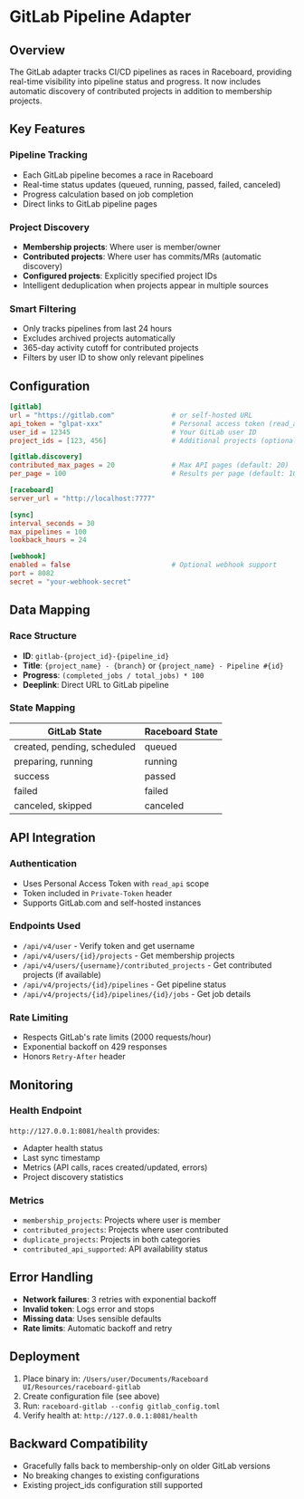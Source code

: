 # GitLab Pipeline Adapter

## Overview
The GitLab adapter tracks CI/CD pipelines as races in Raceboard, providing real-time visibility into pipeline status and progress. It now includes automatic discovery of contributed projects in addition to membership projects.

## Key Features

### Pipeline Tracking
- Each GitLab pipeline becomes a race in Raceboard
- Real-time status updates (queued, running, passed, failed, canceled)
- Progress calculation based on job completion
- Direct links to GitLab pipeline pages

### Project Discovery
- **Membership projects**: Where user is member/owner
- **Contributed projects**: Where user has commits/MRs (automatic discovery)
- **Configured projects**: Explicitly specified project IDs
- Intelligent deduplication when projects appear in multiple sources

### Smart Filtering
- Only tracks pipelines from last 24 hours
- Excludes archived projects automatically
- 365-day activity cutoff for contributed projects
- Filters by user ID to show only relevant pipelines

## Configuration

```toml
[gitlab]
url = "https://gitlab.com"              # or self-hosted URL
api_token = "glpat-xxx"                 # Personal access token (read_api scope)
user_id = 12345                         # Your GitLab user ID
project_ids = [123, 456]                # Additional projects (optional)

[gitlab.discovery]
contributed_max_pages = 20              # Max API pages (default: 20)
per_page = 100                          # Results per page (default: 100)

[raceboard]
server_url = "http://localhost:7777"

[sync]
interval_seconds = 30
max_pipelines = 100
lookback_hours = 24

[webhook]
enabled = false                         # Optional webhook support
port = 8082
secret = "your-webhook-secret"
```

## Data Mapping

### Race Structure
- **ID**: `gitlab-{project_id}-{pipeline_id}`
- **Title**: `{project_name} - {branch}` or `{project_name} - Pipeline #{id}`
- **Progress**: `(completed_jobs / total_jobs) * 100`
- **Deeplink**: Direct URL to GitLab pipeline

### State Mapping
| GitLab State | Raceboard State |
|---|---|
| created, pending, scheduled | queued |
| preparing, running | running |
| success | passed |
| failed | failed |
| canceled, skipped | canceled |

## API Integration

### Authentication
- Uses Personal Access Token with `read_api` scope
- Token included in `Private-Token` header
- Supports GitLab.com and self-hosted instances

### Endpoints Used
- `/api/v4/user` - Verify token and get username
- `/api/v4/users/{id}/projects` - Get membership projects
- `/api/v4/users/{username}/contributed_projects` - Get contributed projects (if available)
- `/api/v4/projects/{id}/pipelines` - Get pipeline status
- `/api/v4/projects/{id}/pipelines/{id}/jobs` - Get job details

### Rate Limiting
- Respects GitLab's rate limits (2000 requests/hour)
- Exponential backoff on 429 responses
- Honors `Retry-After` header

## Monitoring

### Health Endpoint
`http://127.0.0.1:8081/health` provides:
- Adapter health status
- Last sync timestamp
- Metrics (API calls, races created/updated, errors)
- Project discovery statistics

### Metrics
- `membership_projects`: Projects where user is member
- `contributed_projects`: Projects where user contributed
- `duplicate_projects`: Projects in both categories
- `contributed_api_supported`: API availability status

## Error Handling

- **Network failures**: 3 retries with exponential backoff
- **Invalid token**: Logs error and stops
- **Missing data**: Uses sensible defaults
- **Rate limits**: Automatic backoff and retry

## Deployment

1. Place binary in: `/Users/user/Documents/Raceboard UI/Resources/raceboard-gitlab`
2. Create configuration file (see above)
3. Run: `raceboard-gitlab --config gitlab_config.toml`
4. Verify health at: `http://127.0.0.1:8081/health`

## Backward Compatibility

- Gracefully falls back to membership-only on older GitLab versions
- No breaking changes to existing configurations
- Existing project_ids configuration still supported